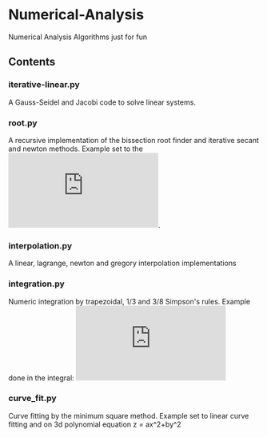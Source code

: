 # Numerical-Analysis
Numerical Analysis Algorithms just for fun

## Contents
### iterative-linear.py
A Gauss-Seidel and Jacobi code to solve linear systems.

### root.py
A recursive implementation of the bissection root finder and iterative secant and newton methods. Example set to the ![img](http://latex.codecogs.com/svg.latex?%5Csqrt%7B5%7D).

### interpolation.py
A linear, lagrange, newton and gregory interpolation implementations

### integration.py
Numeric integration by trapezoidal, 1/3 and 3/8 Simpson's rules. Example done in the integral: ![img](http://latex.codecogs.com/svg.latex?%5Cint_0%5E2%28x%5E3%2Bx%2B1%29%5Cmathrm%7Bd%7Dx)

### curve_fit.py
Curve fitting by the minimum square method. Example set to linear curve fitting and on
3d polynomial equation z = ax^2+by^2 

